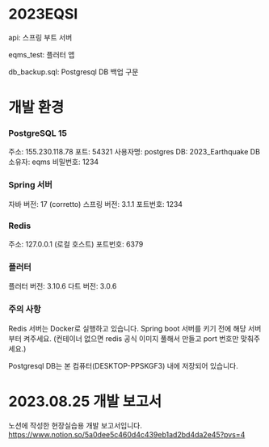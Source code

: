 # 2023EQSI
api: 스프링 부트 서버

eqms_test: 플러터 앱

db_backup.sql: Postgresql DB 백업 구문

# 개발 환경
### PostgreSQL 15
주소: 155.230.118.78
포트: 54321
사용자명: postgres
DB: 2023_Earthquake
DB 소유자: eqms
비밀번호: 1234

### Spring 서버
자바 버전: 17 (corretto)
스프링 버전: 3.1.1
포트번호: 1234
### Redis
주소: 127.0.0.1 (로컬 호스트)
포트번호: 6379
### 플러터

플러터 버전: 3.10.6
다트 버전: 3.0.6
### 주의 사항
Redis 서버는 Docker로 실행하고 있습니다. Spring boot 서버를 키기 전에 해당 서버부터 켜주세요. (컨테이너 없으면 redis 공식 이미지 풀해서 만들고 port 번호만 맞춰주세요.)

Postgresql DB는 본 컴퓨터(DESKTOP-PPSKGF3) 내에 저장되어 있습니다.

# 2023.08.25 개발 보고서
노션에 작성한 현장실습용 개발 보고서입니다. https://www.notion.so/5a0dee5c460d4c439eb1ad2bd4da2e45?pvs=4

